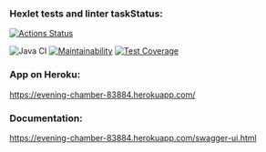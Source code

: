 ### Hexlet tests and linter taskStatus:
[![Actions Status](https://github.com/SergeiYakimovich/java-project-73/workflows/hexlet-check/badge.svg)](https://github.com/SergeiYakimovich/java-project-73/actions)

![Java CI](https://github.com/SergeiYakimovich/java-project-73/workflows/Java%20CI/badge.svg)
[![Maintainability](https://api.codeclimate.com/v1/badges/1a6b8b0f692dc5edad95/maintainability)](https://codeclimate.com/github/SergeiYakimovich/java-project-73/maintainability)
[![Test Coverage](https://api.codeclimate.com/v1/badges/1a6b8b0f692dc5edad95/test_coverage)](https://codeclimate.com/github/SergeiYakimovich/java-project-73/test_coverage)


### App on Heroku:
https://evening-chamber-83884.herokuapp.com/

### Documentation:
https://evening-chamber-83884.herokuapp.com/swagger-ui.html
